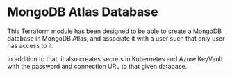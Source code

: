 # MongoDB Atlas Database

This Terraform module has been designed to be able to create a MongoDB database in MongoDB Atlas, and associate it with a user such that only user has access to it.

In addition to that, it also creates secrets in Kubernetes and Azure KeyVault with the password and connection URL to that given database.

